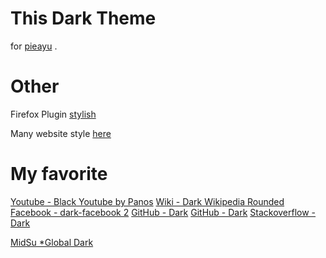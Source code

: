 This Dark Theme
=====
for [pieayu](http://pieayu.com/forum.php) .

Other
=====
Firefox Plugin [stylish](https://addons.mozilla.org/zh-tw/firefox/addon/stylish/)

Many website style [here](http://userstyles.org/styles/browse/mozilla)

My favorite
=====

[Youtube - Black Youtube by Panos](http://userstyles.org/styles/62289/black-youtube-by-panos)
[Wiki - Dark Wikipedia Rounded](http://userstyles.org/styles/47161/dark-wikipedia-rounded)
[Facebook - dark-facebook 2](http://userstyles.org/styles/95359/facebook-dark-facebook-2)
[GitHub - Dark](http://userstyles.org/styles/37035/github-dark)
[GitHub - Dark](http://userstyles.org/styles/37035/github-dark)
[Stackoverflow - Dark](http://userstyles.org/styles/35345/stackoverflow-dark)

[MidSu *Global Dark](http://userstyles.org/styles/25704/midsu-global-dark)